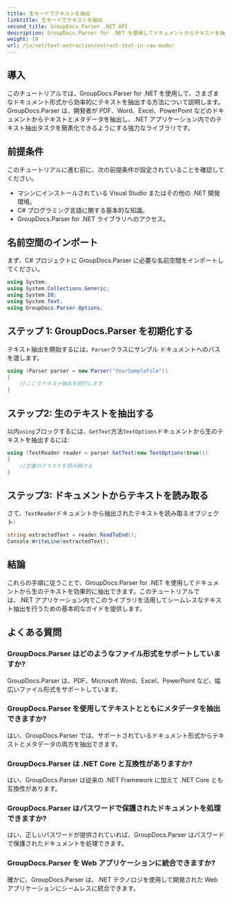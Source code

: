 ```yaml
---
title: 生モードでテキストを抽出
linktitle: 生モードでテキストを抽出
second_title: GroupDocs.Parser .NET API
description: GroupDocs.Parser for .NET を使用してドキュメントからテキストを抽出する方法を学習します。.NET アプリケーション内で簡単かつ効率的でシームレスなテキスト抽出を実現します。
weight: 19
url: /ja/net/text-extraction/extract-text-in-raw-mode/
---
```

## 導入
このチュートリアルでは、GroupDocs.Parser for .NET を使用して、さまざまなドキュメント形式から効率的にテキストを抽出する方法について説明します。GroupDocs.Parser は、開発者が PDF、Word、Excel、PowerPoint などのドキュメントからテキストとメタデータを抽出し、.NET アプリケーション内でのテキスト抽出タスクを簡素化できるようにする強力なライブラリです。
## 前提条件
このチュートリアルに進む前に、次の前提条件が設定されていることを確認してください。
- マシンにインストールされている Visual Studio またはその他の .NET 開発環境。
- C# プログラミング言語に関する基本的な知識。
- GroupDocs.Parser for .NET ライブラリへのアクセス。

## 名前空間のインポート
まず、C# プロジェクトに GroupDocs.Parser に必要な名前空間をインポートしてください。
```csharp
using System;
using System.Collections.Generic;
using System.IO;
using System.Text;
using GroupDocs.Parser.Options;
```
## ステップ 1: GroupDocs.Parser を初期化する
テキスト抽出を開始するには、`Parser`クラスにサンプル ドキュメントへのパスを渡します。
```csharp
using (Parser parser = new Parser("YourSampleFile"))
{
    //ここでテキスト抽出を続行します
}
```
## ステップ2: 生のテキストを抽出する
以内`using`ブロックするには、`GetText`方法`TextOptions`ドキュメントから生のテキストを抽出するには:
```csharp
using (TextReader reader = parser.GetText(new TextOptions(true)))
{
    //文書のテキストを読み続ける
}
```
## ステップ3: ドキュメントからテキストを読み取る
さて、`TextReader`ドキュメントから抽出されたテキストを読み取るオブジェクト:
```csharp
string extractedText = reader.ReadToEnd();
Console.WriteLine(extractedText);
```

## 結論
これらの手順に従うことで、GroupDocs.Parser for .NET を使用してドキュメントから生のテキストを効果的に抽出できます。このチュートリアルでは、.NET アプリケーション内でこのライブラリを活用してシームレスなテキスト抽出を行うための基本的なガイドを提供します。

## よくある質問
### GroupDocs.Parser はどのようなファイル形式をサポートしていますか?
GroupDocs.Parser は、PDF、Microsoft Word、Excel、PowerPoint など、幅広いファイル形式をサポートしています。
### GroupDocs.Parser を使用してテキストとともにメタデータを抽出できますか?
はい、GroupDocs.Parser では、サポートされているドキュメント形式からテキストとメタデータの両方を抽出できます。
### GroupDocs.Parser は .NET Core と互換性がありますか?
はい、GroupDocs.Parser は従来の .NET Framework に加えて .NET Core とも互換性があります。
### GroupDocs.Parser はパスワードで保護されたドキュメントを処理できますか?
はい、正しいパスワードが提供されていれば、GroupDocs.Parser はパスワードで保護されたドキュメントを処理できます。
### GroupDocs.Parser を Web アプリケーションに統合できますか?
確かに、GroupDocs.Parser は、.NET テクノロジを使用して開発された Web アプリケーションにシームレスに統合できます。